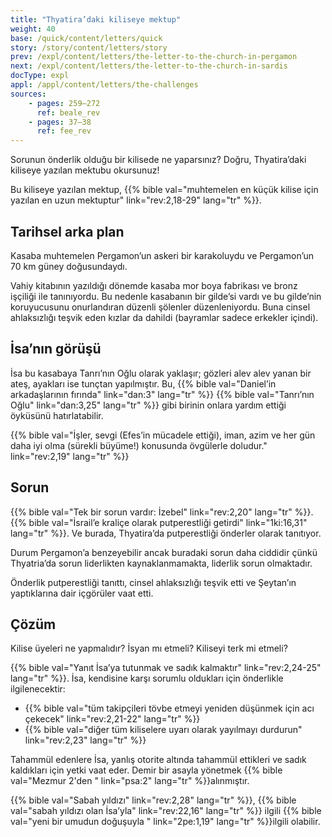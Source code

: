 ```yaml
---
title: "Thyatira’daki kiliseye mektup"
weight: 40
base: /quick/content/letters/quick
story: /story/content/letters/story
prev: /expl/content/letters/the-letter-to-the-church-in-pergamon
next: /expl/content/letters/the-letter-to-the-church-in-sardis
docType: expl
appl: /appl/content/letters/the-challenges
sources: 
    - pages: 259–272
      ref: beale_rev
    - pages: 37–38
      ref: fee_rev
---
```


Sorunun önderlik olduğu bir kilisede ne yaparsınız? Doğru, Thyatira’daki kiliseye yazılan mektubu okursunuz!

Bu kiliseye yazılan mektup, {{% bible val="muhtemelen en küçük kilise için yazılan en uzun mektuptur" link="rev:2,18-29" lang="tr" %}}.

## Tarihsel arka plan

<a name="76fc"></a>
Kasaba muhtemelen Pergamon’un askeri bir karakoluydu ve Pergamon’un 70 km güney doğusundaydı.

Vahiy kitabının yazıldığı dönemde kasaba mor boya fabrikası ve bronz işçiliği ile tanınıyordu. Bu nedenle kasabanın bir gilde’si vardı ve bu gilde’nin koruyucusunu onurlandıran düzenli şölenler düzenleniyordu. Buna cinsel ahlaksızlığı teşvik eden kızlar da dahildi (bayramlar sadece erkekler içindi).

## İsa’nın görüşü

<a name="5c6b"></a>
İsa bu kasabaya Tanrı’nın Oğlu olarak yaklaşır; gözleri alev alev yanan bir ateş, ayakları ise tunçtan yapılmıştır. Bu, {{% bible val="Daniel’in arkadaşlarının fırında" link="dan:3" lang="tr" %}} {{% bible val="Tanrı’nın Oğlu" link="dan:3,25" lang="tr" %}} gibi birinin onlara yardım ettiği öyküsünü hatırlatabilir.

{{% bible val="İşler, sevgi (Efes’in mücadele ettiği), iman, azim ve her gün daha iyi olma (sürekli büyüme!) konusunda övgülerle doludur." link="rev:2,19" lang="tr" %}}

## Sorun

<a name="94db"></a>
{{% bible val="Tek bir sorun vardır: İzebel" link="rev:2,20" lang="tr" %}}. {{% bible val="İsrail’e kraliçe olarak putperestliği getirdi" link="1ki:16,31" lang="tr" %}}. Ve burada, Thyatira’da putperestliği önderler olarak tanıtıyor.

Durum Pergamon’a benzeyebilir ancak buradaki sorun daha ciddidir çünkü Thyatria’da sorun liderlikten kaynaklanmamakta, liderlik sorun olmaktadır.

Önderlik putperestliği tanıttı, cinsel ahlaksızlığı teşvik etti ve Şeytan’ın yaptıklarına dair içgörüler vaat etti.

## Çözüm

<a name="ac15"></a>
Kilise üyeleri ne yapmalıdır? İsyan mı etmeli? Kiliseyi terk mi etmeli?

{{% bible val="Yanıt İsa’ya tutunmak ve sadık kalmaktır" link="rev:2,24-25" lang="tr" %}}. İsa, kendisine karşı sorumlu oldukları için önderlikle ilgilenecektir:

- {{% bible val="tüm takipçileri tövbe etmeyi yeniden düşünmek için acı çekecek" link="rev:2,21-22" lang="tr" %}}
- {{% bible val="diğer tüm kiliselere uyarı olarak yayılmayı durdurun" link="rev:2,23" lang="tr" %}}

Tahammül edenlere İsa, yanlış otorite altında tahammül ettikleri ve sadık kaldıkları için yetki vaat eder. Demir bir asayla yönetmek {{% bible val="Mezmur 2'den " link="psa:2" lang="tr" %}}alınmıştır.

{{% bible val="Sabah yıldızı" link="rev:2,28" lang="tr" %}}, {{% bible val="sabah yıldızı olan İsa’yla" link="rev:22,16" lang="tr" %}} ilgili {{% bible val="yeni bir umudun doğuşuyla " link="2pe:1,19" lang="tr" %}}ilgili olabilir.
